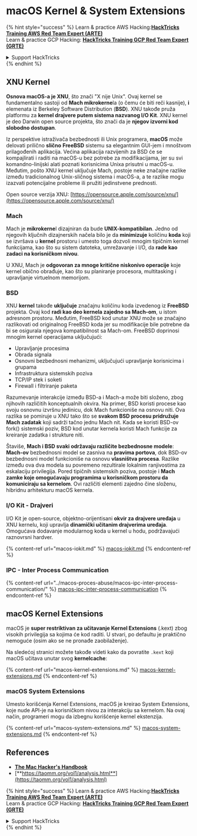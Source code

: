 # macOS Kernel & System Extensions

{% hint style="success" %}
Learn & practice AWS Hacking:<img src="../../../.gitbook/assets/arte.png" alt="" data-size="line">[**HackTricks Training AWS Red Team Expert (ARTE)**](https://training.hacktricks.xyz/courses/arte)<img src="../../../.gitbook/assets/arte.png" alt="" data-size="line">\
Learn & practice GCP Hacking: <img src="../../../.gitbook/assets/grte.png" alt="" data-size="line">[**HackTricks Training GCP Red Team Expert (GRTE)**<img src="../../../.gitbook/assets/grte.png" alt="" data-size="line">](https://training.hacktricks.xyz/courses/grte)

<details>

<summary>Support HackTricks</summary>

* Check the [**subscription plans**](https://github.com/sponsors/carlospolop)!
* **Join the** 💬 [**Discord group**](https://discord.gg/hRep4RUj7f) or the [**telegram group**](https://t.me/peass) or **follow** us on **Twitter** 🐦 [**@hacktricks\_live**](https://twitter.com/hacktricks\_live)**.**
* **Share hacking tricks by submitting PRs to the** [**HackTricks**](https://github.com/carlospolop/hacktricks) and [**HackTricks Cloud**](https://github.com/carlospolop/hacktricks-cloud) github repos.

</details>
{% endhint %}

## XNU Kernel

**Osnova macOS-a je XNU**, što znači "X nije Unix". Ovaj kernel se fundamentalno sastoji od **Mach mikrokerne**la (o čemu će biti reči kasnije), **i** elemenata iz Berkeley Software Distribution (**BSD**). XNU takođe pruža platformu za **kernel drajvere putem sistema nazvanog I/O Kit**. XNU kernel je deo Darwin open source projekta, što znači da je **njegov izvorni kod slobodno dostupan**.

Iz perspektive istraživača bezbednosti ili Unix programera, **macOS** može delovati prilično **slično** **FreeBSD** sistemu sa elegantnim GUI-jem i mnoštvom prilagođenih aplikacija. Većina aplikacija razvijenih za BSD će se kompajlirati i raditi na macOS-u bez potrebe za modifikacijama, jer su svi komandno-linijski alati poznati korisnicima Unixa prisutni u macOS-u. Međutim, pošto XNU kernel uključuje Mach, postoje neke značajne razlike između tradicionalnog Unix-sličnog sistema i macOS-a, a te razlike mogu izazvati potencijalne probleme ili pružiti jedinstvene prednosti.

Open source verzija XNU: [https://opensource.apple.com/source/xnu/](https://opensource.apple.com/source/xnu/)

### Mach

Mach je **mikrokerne**l dizajniran da bude **UNIX-kompatibilan**. Jedno od njegovih ključnih dizajnerskih načela bilo je da **minimizuje** količinu **koda** koji se izvršava u **kernel** prostoru i umesto toga dozvoli mnogim tipičnim kernel funkcijama, kao što su sistem datoteka, umrežavanje i I/O, da **rade kao zadaci na korisničkom nivou**.

U XNU, Mach je **odgovoran za mnoge kritične niskonivo operacije** koje kernel obično obrađuje, kao što su planiranje procesora, multitasking i upravljanje virtuelnom memorijom.

### BSD

XNU **kernel** takođe **uključuje** značajnu količinu koda izvedenog iz **FreeBSD** projekta. Ovaj kod **radi kao deo kernela zajedno sa Mach-om**, u istom adresnom prostoru. Međutim, FreeBSD kod unutar XNU može se značajno razlikovati od originalnog FreeBSD koda jer su modifikacije bile potrebne da bi se osigurala njegova kompatibilnost sa Mach-om. FreeBSD doprinosi mnogim kernel operacijama uključujući:

* Upravljanje procesima
* Obrada signala
* Osnovni bezbednosni mehanizmi, uključujući upravljanje korisnicima i grupama
* Infrastruktura sistemskih poziva
* TCP/IP stek i soketi
* Firewall i filtriranje paketa

Razumevanje interakcije između BSD-a i Mach-a može biti složeno, zbog njihovih različitih konceptualnih okvira. Na primer, BSD koristi procese kao svoju osnovnu izvršnu jedinicu, dok Mach funkcioniše na osnovu niti. Ova razlika se pomiruje u XNU tako što se **svakom BSD procesu pridružuje Mach zadatak** koji sadrži tačno jednu Mach nit. Kada se koristi BSD-ov fork() sistemski poziv, BSD kod unutar kernela koristi Mach funkcije za kreiranje zadatka i strukture niti.

Štaviše, **Mach i BSD svaki održavaju različite bezbednosne modele**: **Mach-ov** bezbednosni model se zasniva na **pravima portova**, dok BSD-ov bezbednosni model funkcioniše na osnovu **vlasništva procesa**. Razlike između ova dva modela su povremeno rezultirale lokalnim ranjivostima za eskalaciju privilegija. Pored tipičnih sistemskih poziva, postoje i **Mach zamke koje omogućavaju programima u korisničkom prostoru da komuniciraju sa kernelom**. Ovi različiti elementi zajedno čine složenu, hibridnu arhitekturu macOS kernela.

### I/O Kit - Drajveri

I/O Kit je open-source, objektno-orijentisani **okvir za drajvere uređaja** u XNU kernelu, koji upravlja **dinamički učitanim drajverima uređaja**. Omogućava dodavanje modularnog koda u kernel u hodu, podržavajući raznovrsni hardver.

{% content-ref url="macos-iokit.md" %}
[macos-iokit.md](macos-iokit.md)
{% endcontent-ref %}

### IPC - Inter Process Communication

{% content-ref url="../macos-proces-abuse/macos-ipc-inter-process-communication/" %}
[macos-ipc-inter-process-communication](../macos-proces-abuse/macos-ipc-inter-process-communication/)
{% endcontent-ref %}

## macOS Kernel Extensions

macOS je **super restriktivan za učitavanje Kernel Extensions** (.kext) zbog visokih privilegija sa kojima će kod raditi. U stvari, po defaultu je praktično nemoguće (osim ako se ne pronađe zaobilaženje).

Na sledećoj stranici možete takođe videti kako da povratite `.kext` koji macOS učitava unutar svog **kernelcache**:

{% content-ref url="macos-kernel-extensions.md" %}
[macos-kernel-extensions.md](macos-kernel-extensions.md)
{% endcontent-ref %}

### macOS System Extensions

Umesto korišćenja Kernel Extensions, macOS je kreirao System Extensions, koje nude API-je na korisničkom nivou za interakciju sa kernelom. Na ovaj način, programeri mogu da izbegnu korišćenje kernel ekstenzija.

{% content-ref url="macos-system-extensions.md" %}
[macos-system-extensions.md](macos-system-extensions.md)
{% endcontent-ref %}

## References

* [**The Mac Hacker's Handbook**](https://www.amazon.com/-/es/Charlie-Miller-ebook-dp-B004U7MUMU/dp/B004U7MUMU/ref=mt\_other?\_encoding=UTF8\&me=\&qid=)
* [**https://taomm.org/vol1/analysis.html**](https://taomm.org/vol1/analysis.html)

{% hint style="success" %}
Learn & practice AWS Hacking:<img src="../../../.gitbook/assets/arte.png" alt="" data-size="line">[**HackTricks Training AWS Red Team Expert (ARTE)**](https://training.hacktricks.xyz/courses/arte)<img src="../../../.gitbook/assets/arte.png" alt="" data-size="line">\
Learn & practice GCP Hacking: <img src="../../../.gitbook/assets/grte.png" alt="" data-size="line">[**HackTricks Training GCP Red Team Expert (GRTE)**<img src="../../../.gitbook/assets/grte.png" alt="" data-size="line">](https://training.hacktricks.xyz/courses/grte)

<details>

<summary>Support HackTricks</summary>

* Check the [**subscription plans**](https://github.com/sponsors/carlospolop)!
* **Join the** 💬 [**Discord group**](https://discord.gg/hRep4RUj7f) or the [**telegram group**](https://t.me/peass) or **follow** us on **Twitter** 🐦 [**@hacktricks\_live**](https://twitter.com/hacktricks\_live)**.**
* **Share hacking tricks by submitting PRs to the** [**HackTricks**](https://github.com/carlospolop/hacktricks) and [**HackTricks Cloud**](https://github.com/carlospolop/hacktricks-cloud) github repos.

</details>
{% endhint %}
